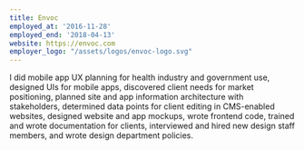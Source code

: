 ```yaml
---
title: Envoc
employed_at: '2016-11-28'
employed_end: '2018-04-13'
website: https://envoc.com
employer_logo: "/assets/logos/envoc-logo.svg"
---
```

<p>I did mobile app UX planning for health industry and government use, designed UIs for mobile apps, discovered client needs for market positioning, planned site and app information architecture with stakeholders, determined data points for client editing in CMS-enabled websites, designed website and app mockups, wrote frontend code, trained and wrote documentation for clients, interviewed and hired new design staff members, and wrote design department policies.
</p>